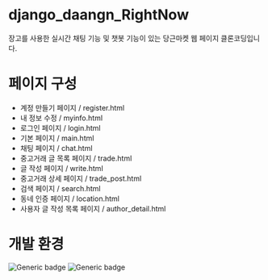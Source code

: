 # django_daangn_RightNow


장고를 사용한 실시간 채팅 기능 및 챗봇 기능이 있는 당근마켓 웹 페이지 클론코딩입니다.


# 페이지 구성

+ 계정 만들기 페이지 / register.html
+ 내 정보 수정 / myinfo.html
+ 로그인 페이지 / login.html
+ 기본 페이지 / main.html
+ 채팅 페이지 / chat.html
+ 중고거래 글 목록 페이지 / trade.html
+ 글 작성 페이지 / write.html
+ 중고거래 상세 페이지 / trade_post.html
+ 검색 페이지 / search.html
+ 동네 인증 페이지 / location.html
+ 사용자 글 작성 목록 페이지 / author_detail.html


# 개발 환경

![Generic badge](https://img.shields.io/badge/Python-3.11.4-green.svg)
![Generic badge](https://img.shields.io/badge/Django-4.2.5-blue.svg)
